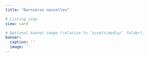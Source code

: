 ```yaml
---
title: "Dernières nouvelles"

# Listing view
view: card

# Optional banner image (relative to `assets/media/` folder).
banner:
  caption: ''
  image: ''
---
```

